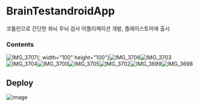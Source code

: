 # BrainTestandroidApp
코틀린으로 간단한 좌뇌 우뇌 검사 어플리케이션 개발, 플레이스토어에 출시

### Contents
![IMG_3707](https://user-images.githubusercontent.com/66197538/200162554-2d14ed39-2bdd-4e38-9486-3df44254edcc.JPG){: width="100" height="100"}![IMG_3706](https://user-images.githubusercontent.com/66197538/200162468-f9962075-560f-4f39-847e-9d1ff9978003.JPG)![IMG_3703](https://user-images.githubusercontent.com/66197538/200162471-d6439192-e579-4f59-b6f0-6af3632921d2.JPG)![IMG_3704](https://user-images.githubusercontent.com/66197538/200162473-dd4972c8-ff53-4377-bb33-9108a3697baf.JPG)![IMG_3700](https://user-images.githubusercontent.com/66197538/200162479-254de7c6-85e3-46f5-a3a1-5a59fe14aca2.JPG)![IMG_3705](https://user-images.githubusercontent.com/66197538/200162484-aa3f4d8a-d42b-49c1-831f-3d1d8e61beb8.JPG)![IMG_3702](https://user-images.githubusercontent.com/66197538/200162486-d66b89fe-6b7a-4c16-8fec-16cc98203d4c.JPG)![IMG_3699](https://user-images.githubusercontent.com/66197538/200162490-11f221f4-74aa-4215-9bb3-ba65beb5c02f.JPG)![IMG_3698](https://user-images.githubusercontent.com/66197538/200162492-a8ac6883-29a9-44bd-abcb-7d54fee89c88.JPG)

## Deploy 
![image](https://user-images.githubusercontent.com/66197538/200162385-696e8d1c-9468-4c53-a0a9-fcafdb43c940.jpeg)
